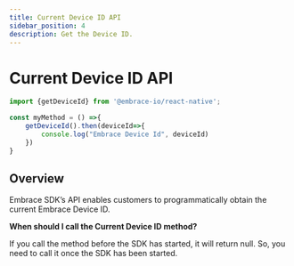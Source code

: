 ```yaml
---
title: Current Device ID API
sidebar_position: 4
description: Get the Device ID.
---
```


# Current Device ID API

```javascript
import {getDeviceId} from '@embrace-io/react-native';

const myMethod = () =>{
    getDeviceId().then(deviceId=>{
        console.log("Embrace Device Id", deviceId)
    })
}
```  

## Overview

Embrace SDK’s API enables customers to programmatically obtain the current Embrace Device ID.

**When should I call the Current Device ID method?**  

If you call the method before the SDK has started, it will return null. So, you need to call it once the SDK has been started.
